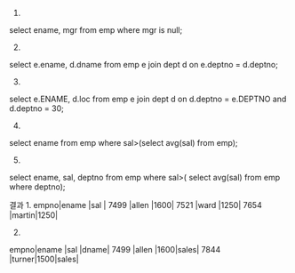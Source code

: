 1.
select ename, mgr
from emp
where mgr is null;

2.
select e.ename, d.dname
from emp e
join dept d on e.deptno = d.deptno;

3.
select e.ENAME, d.loc
from emp e
join dept d on d.deptno = e.DEPTNO and
		d.deptno = 30;

4.
select ename
from emp
where sal>(select avg(sal) from emp);

5.
select ename, sal, deptno
from emp 
where sal>(
select avg(sal) 
from emp
where deptno);

결과
1.
empno|ename |sal |
7499 |allen |1600|
7521 |ward  |1250|
7654 |martin|1250|

2.
empno|ename |sal |dname|
7499 |allen |1600|sales|
7844 |turner|1500|sales|

